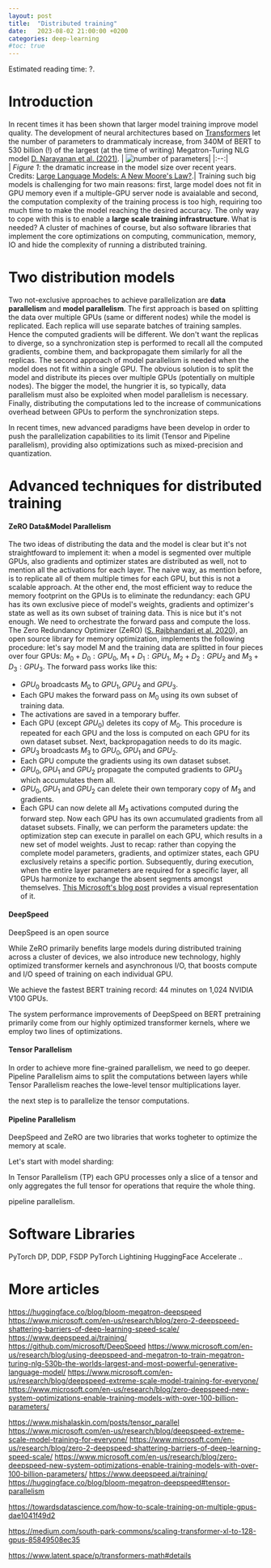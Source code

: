 ```yaml
---
layout: post
title:  "Distributed training"
date:   2023-08-02 21:00:00 +0200
categories: deep-learning 
#toc: true
---
```

<script type="text/x-mathjax-config">
  MathJax.Hub.Config({
    tex2jax: {
      inlineMath: [['$','$'], ['\\(','\\)']],
      processEscapes: true
    }
  });
  </script>
  <script src="https://cdnjs.cloudflare.com/ajax/libs/mathjax/2.7.0/MathJax.js?config=TeX-AMS-MML_HTMLorMML" type="text/javascript"></script>

<p>Estimated reading time: ?.</p>

Introduction
============
In recent times it has been shown that larger model training improve model quality. The development of neural architectures based on [Transformers](https://leobaro.github.io/deep-learning/2023/06/29/transformers.html) let the number of parameters to drammaticaly increase, from 340M of BERT to 530 billion (!) of the largest (at the time of writing) Megatron-Turing NLG model [D. Narayanan et al. (2021)](https://arxiv.org/abs/2104.04473).
| ![number of parameters](/assets/2023-08-02-2023-08-02-distributed-training/model_size.jpg)| 
|:--:|                 
| *Figure 1*: the dramatic increase in the model size over recent years. Credits: [Large Language Models: A New Moore's Law?](https://huggingface.co/blog/large-language-models).|
Training such big models is challenging for two main reasons: first, large model does not fit in GPU memory even if a multiple-GPU server node is avaialable and second, the computation complexity of the training process is too high, requiring too much time to make the model reaching the desired accuracy. The only way to cope with this is to enable a **large scale training infrastructure**. What is needed? A cluster of machines of course, but also software libraries that implement the core optimizations on computing, communication, memory, IO and hide the complexity of running a distributed training. 

Two distribution models
=======================
Two not-exclusive approaches to achieve parallelization are **data parallelism** and **model parallelism**. The first approach is based on splitting the data over multiple GPUs (same or different nodes) while the model is replicated. Each replica will use separate batches of training samples. Hence the computed gradients will be different. We don't want the replicas to diverge, so a synchronization step is performed to recall all the computed gradients, combine them, and backpropagate them similarly for all the replicas. The second approach of model parallelism is needed when the model does not fit within a single GPU. The obvious solution is to split the model and distribute its pieces over multiple GPUs (potentially on multiple nodes). The bigger the model, the hungrier it is, so typically, data parallelism must also be exploited when model parallelism is necessary. Finally, distributing the computations led to the increase of communications overhead between GPUs to perform the synchronization steps. 

In recent times, new advanced paradigms have been develop in order to push the parallelization capabilities to its limit (Tensor and Pipeline parallelism), providing also optimizations such as mixed-precision and quantization.

Advanced techniques for distributed training
============================================

#### ZeRO Data&Model Parallelism
The two ideas of distributing the data and the model is clear but it's not straightfoward to implement it: when a model is segmented over multiple GPUs, also gradients and optimizer states are distributed as well, not to mention all the activations for each layer. The naive way, as mention before, is to replicate all of them multiple times for each GPU, but this is not a scalable approach. At the other end, the most efficient way to reduce the memory footprint on the GPUs is to eliminate the redundancy: each GPU has its own exclusive piece of model's weights, gradients and optimizer's state as well as its own subset of training data. This is nice but it's not enough. We need to orchestrate the forward pass and compute the loss. The Zero Redundancy Optimizer (ZeRO) ([S. Rajbhandari et al. 2020](https://arxiv.org/abs/1910.02054)), an open source library for memory optimization, implements the following procedure: let's say model M and the training data are splitted in four pieces over four GPUs: $M_0 + D_0 : GPU_0$, $M_1 + D_1 : GPU_1$, $M_2 + D_2 : GPU_2$ and $M_3 + D_3 : GPU_3$. The forward pass works like this:
* $GPU_0$ broadcasts $M_0$ to $GPU_1, GPU_2$ and $GPU_3$. 
* Each GPU makes the forward pass on $M_0$ using its own subset of training data.
* The activations are saved in a temporary buffer.
* Each GPU (except $GPU_0$) deletes its copy of $M_0$.
This procedure is repeated for each GPU and the loss is computed on each GPU for its own dataset subset. Next, backpropagation needs to do its magic. 
* $GPU_3$ broadcasts $M_3$ to $GPU_0, GPU_1$ and $GPU_2$.
* Each GPU compute the gradients using its own dataset subset.
* $GPU_0, GPU_1$ and $GPU_2$ propagate the computed gradients to $GPU_3$ which accumulates them all. 
* $GPU_0, GPU_1$ and $GPU_2$ can delete their own temporary copy of $M_3$ and gradients. 
* Each GPU can now delete all $M_3$ activations computed during the forward step.
Now each GPU has its own accumulated gradients from all dataset subsets. Finally, we can perform the parameters update: the optimization step can execute in parallel on each GPU, which results in a new set of model weights. Just to recap: rather than copying the complete model parameters, gradients, and optimizer states, each GPU exclusively retains a specific portion. Subsequently, during execution, when the entire layer parameters are required for a specific layer, all GPUs harmonize to exchange the absent segments amongst themselves. [This Microsoft's blog post](https://www.microsoft.com/en-us/research/blog/zero-deepspeed-new-system-optimizations-enable-training-models-with-over-100-billion-parameters/) provides a visual representation of it. 

#### DeepSpeed
DeepSpeed is an open source  


While ZeRO primarily benefits large models during distributed training across a cluster of devices, we also introduce new technology, highly optimized transformer kernels and asynchronous I/O, that boosts compute and I/O speed of training on each individual GPU.

We achieve the fastest BERT training record: 44 minutes on 1,024 NVIDIA V100 GPUs.

The system performance improvements of DeepSpeed on BERT pretraining primarily come from our highly optimized transformer kernels, where we employ two lines of optimizations.




#### Tensor Parallelism
In order to achieve more fine-grained parallelism, we need to go deeper. Pipeline Parallelism aims to split the computations between layers while Tensor Parallelism reaches the lowe-level tensor multiplications layer.  

the next step is to parallelize the tensor computations. 

#### Pipeline Parallelism




DeepSpeed and ZeRO are two libraries that works togheter to optimize the memory at scale. 



Let's start with model sharding: 



In Tensor Parallelism (TP) each GPU processes only a slice of a tensor and only aggregates the full tensor for operations that require the whole thing.

 pipeline parallelism.


Software Libraries
==================
PyTorch DP, DDP, FSDP 
PyTorch Lightining
HuggingFace Accelerate
..




More articles
=============
https://huggingface.co/blog/bloom-megatron-deepspeed
https://www.microsoft.com/en-us/research/blog/zero-2-deepspeed-shattering-barriers-of-deep-learning-speed-scale/
https://www.deepspeed.ai/training/
https://github.com/microsoft/DeepSpeed
https://www.microsoft.com/en-us/research/blog/using-deepspeed-and-megatron-to-train-megatron-turing-nlg-530b-the-worlds-largest-and-most-powerful-generative-language-model/
https://www.microsoft.com/en-us/research/blog/deepspeed-extreme-scale-model-training-for-everyone/
https://www.microsoft.com/en-us/research/blog/zero-deepspeed-new-system-optimizations-enable-training-models-with-over-100-billion-parameters/

https://www.mishalaskin.com/posts/tensor_parallel
https://www.microsoft.com/en-us/research/blog/deepspeed-extreme-scale-model-training-for-everyone/
https://www.microsoft.com/en-us/research/blog/zero-2-deepspeed-shattering-barriers-of-deep-learning-speed-scale/
https://www.microsoft.com/en-us/research/blog/zero-deepspeed-new-system-optimizations-enable-training-models-with-over-100-billion-parameters/
https://www.deepspeed.ai/training/
https://huggingface.co/blog/bloom-megatron-deepspeed#tensor-parallelism

https://towardsdatascience.com/how-to-scale-training-on-multiple-gpus-dae1041f49d2

https://medium.com/south-park-commons/scaling-transformer-xl-to-128-gpus-85849508ec35

https://www.latent.space/p/transformers-math#details